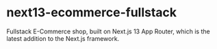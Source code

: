 # next13-ecommerce-fullstack
Fullstack E-Commerce shop, built on Next.js 13 App Router, which is the latest addition to the Next.js framework. 
